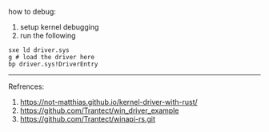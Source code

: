 how to debug:
1. setup kernel debugging
2. run the following
```windbg
sxe ld driver.sys
g # load the driver here
bp driver.sys!DriverEntry
```

----
Refrences:
1. https://not-matthias.github.io/kernel-driver-with-rust/
2. https://github.com/Trantect/win_driver_example
3. https://github.com/Trantect/winapi-rs.git
